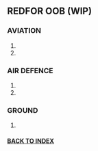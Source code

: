 ## REDFOR OOB (WIP)

### AVIATION
1.  
2. 

### AIR DEFENCE
1.  
2. 

### GROUND
1. 


#### [BACK TO INDEX](https://daviddcs.github.io/nttr/) 